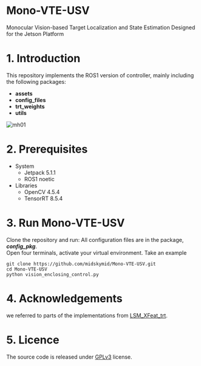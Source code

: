 # Mono-VTE-USV
Monocular Vision-based Target Localization and State Estimation Designed for the Jetson Platform
# 1. Introduction
This repository implements the ROS1 version of controller, mainly including the following packages:
* **assets**
* **config_files**
* **trt_weights**
* **utils**

![mh01](https://github.com/midskymid/Mono-VTE-USV/blob/master/assets/gif/vte_01.gif)
# 2. Prerequisites
* System  
  * Jetpack 5.1.1  
  * ROS1 noetic
* Libraries
  * OpenCV 4.5.4
  * TensorRT 8.5.4
# 3. Run Mono-VTE-USV
Clone the repository and run:
All configuration files are in the package, **_config_pkg_**.  
Open four terminals, activate your virtual environment. Take an example  
```
git clone https://github.com/midskymid/Mono-VTE-USV.git
cd Mono-VTE-USV
python vision_enclosing_control.py
```

# 4. Acknowledgements
we referred to parts of the implementations from [LSM_XFeat_trt](https://github.com/midskymid/LSM_XFeat_trt).

# 5. Licence
The source code is released under [GPLv3](https://www.gnu.org/licenses/) license.
